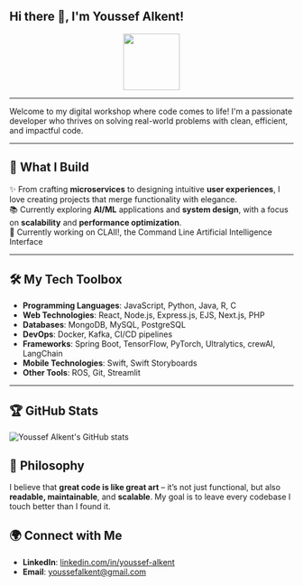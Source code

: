 ## Hi there 👋, I'm Youssef Alkent!

<div id="header" align="center">
  <img src="https://media.giphy.com/media/M9gbBd9nbDrOTu1Mqx/giphy.gif" width="100"/>
</div>

---

Welcome to my digital workshop where code comes to life! I'm a passionate developer who thrives on solving real-world problems with clean, efficient, and impactful code.

---

## 🔧 **What I Build**

✨ From crafting **microservices** to designing intuitive **user experiences**, I love creating projects that merge functionality with elegance.  
📚 Currently exploring **AI/ML** applications and **system design**, with a focus on **scalability** and **performance optimization**.  
🤖 Currently working on CLAII!, the Command Line Artificial Intelligence Interface

---

## 🛠 **My Tech Toolbox**

- **Programming Languages**: JavaScript, Python, Java, R, C
- **Web Technologies**: React, Node.js, Express.js, EJS, Next.js, PHP  
- **Databases**: MongoDB, MySQL, PostgreSQL  
- **DevOps**: Docker, Kafka, CI/CD pipelines  
- **Frameworks**: Spring Boot, TensorFlow, PyTorch, Ultralytics, crewAI, LangChain
- **Mobile Technologies**: Swift, Swift Storyboards
- **Other Tools**: ROS, Git, Streamlit

--- 
## 🏆 **GitHub Stats**
![Youssef Alkent's GitHub stats](https://github-readme-stats.vercel.app/api?username=YoussefAlkent&show_icons=true&theme=radical)

## 🧠 **Philosophy**
I believe that **great code is like great art** – it’s not just functional, but also **readable, maintainable**, and **scalable**. My goal is to leave every codebase I touch better than I found it.

## 🌍 **Connect with Me**

- **LinkedIn**: [linkedin.com/in/youssef-alkent](https://www.linkedin.com/in/youssef-alkent-142b15110/)  
- **Email**: [youssefalkent@gmail.com](mailto:youssefalkent@gmail.com)  


